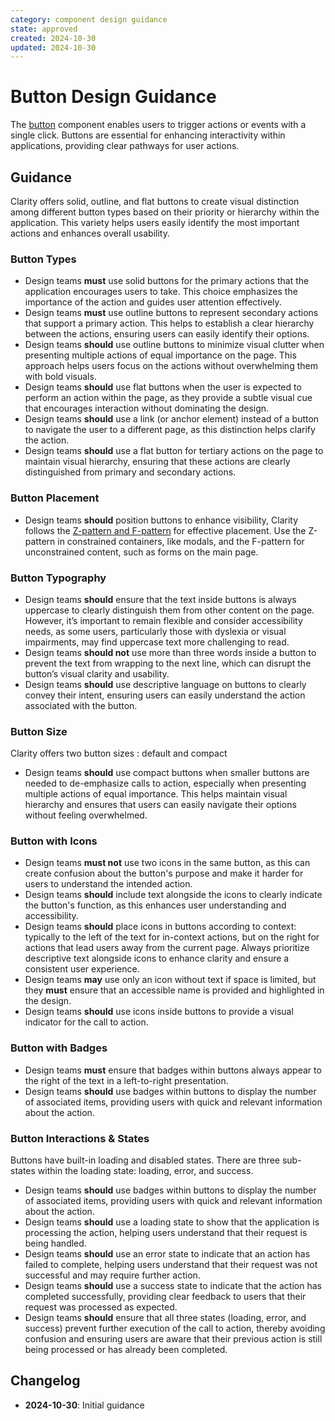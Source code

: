 ```yaml
---
category: component design guidance
state: approved
created: 2024-10-30
updated: 2024-10-30
---
```


# Button Design Guidance

The [button](https://clarity.design/documentation/button) component enables users to trigger actions or events with a single click. Buttons are essential for enhancing interactivity within applications, providing clear pathways for user actions.

## Guidance

Clarity offers solid, outline, and flat buttons to create visual distinction among different button types based on their priority or hierarchy within the application. This variety helps users easily identify the most important actions and enhances overall usability.

### Button Types

- Design teams **must** use solid buttons for the primary actions that the application encourages users to take. This choice emphasizes the importance of the action and guides user attention effectively.
- Design teams **must** use outline buttons to represent secondary actions that support a primary action. This helps to establish a clear hierarchy between the actions, ensuring users can easily identify their options.
- Design teams **should** use outline buttons to minimize visual clutter when presenting multiple actions of equal importance on the page. This approach helps users focus on the actions without overwhelming them with bold visuals.
- Design teams **should** use flat buttons when the user is expected to perform an action within the page, as they provide a subtle visual cue that encourages interaction without dominating the design.
- Design teams **should** use a link (or anchor element) instead of a button to navigate the user to a different page, as this distinction helps clarify the action.
- Design teams **should** use a flat button for tertiary actions on the page to maintain visual hierarchy, ensuring that these actions are clearly distinguished from primary and secondary actions.

### Button Placement

- Design teams **should** position buttons to enhance visibility, Clarity follows the [Z-pattern and F-pattern](https://clarity.design/documentation/button#placement) for effective placement. Use the Z-pattern in constrained containers, like modals, and the F-pattern for unconstrained content, such as forms on the main page.

### Button Typography

- Design teams **should** ensure that the text inside buttons is always uppercase to clearly distinguish them from other content on the page. However, it’s important to remain flexible and consider accessibility needs, as some users, particularly those with dyslexia or visual impairments, may find uppercase text more challenging to read.
- Design teams **should not** use more than three words inside a button to prevent the text from wrapping to the next line, which can disrupt the button’s visual clarity and usability.
- Design teams **should** use descriptive language on buttons to clearly convey their intent, ensuring users can easily understand the action associated with the button.

### Button Size

Clarity offers two button sizes : default and compact

- Design teams **should** use compact buttons when smaller buttons are needed to de-emphasize calls to action, especially when presenting multiple actions of equal importance. This helps maintain visual hierarchy and ensures that users can easily navigate their options without feeling overwhelmed.

### Button with Icons

- Design teams **must not** use two icons in the same button, as this can create confusion about the button's purpose and make it harder for users to understand the intended action.
- Design teams **should** include text alongside the icons to clearly indicate the button's function, as this enhances user understanding and accessibility.
- Design teams **should** place icons in buttons according to context: typically to the left of the text for in-context actions, but on the right for actions that lead users away from the current page. Always prioritize descriptive text alongside icons to enhance clarity and ensure a consistent user experience.
- Design teams **may** use only an icon without text if space is limited, but they **must** ensure that an accessible name is provided and highlighted in the design.
- Design teams **should** use icons inside buttons to provide a visual indicator for the call to action.

### Button with Badges

- Design teams **must** ensure that badges within buttons always appear to the right of the text in a left-to-right presentation.
- Design teams **should** use badges within buttons to display the number of associated items, providing users with quick and relevant information about the action.

### Button Interactions & States

Buttons have built-in loading and disabled states. There are three sub-states within the loading state: loading, error, and success.

- Design teams **should** use badges within buttons to display the number of associated items, providing users with quick and relevant information about the action.
- Design teams **should** use a loading state to show that the application is processing the action, helping users understand that their request is being handled.
- Design teams **should** use an error state to indicate that an action has failed to complete, helping users understand that their request was not successful and may require further action.
- Design teams **should** use a success state to indicate that the action has completed successfully, providing clear feedback to users that their request was processed as expected.
- Design teams **should** ensure that all three states (loading, error, and success) prevent further execution of the call to action, thereby avoiding confusion and ensuring users are aware that their previous action is still being processed or has already been completed.

## Changelog

- **2024-10-30**: Initial guidance
